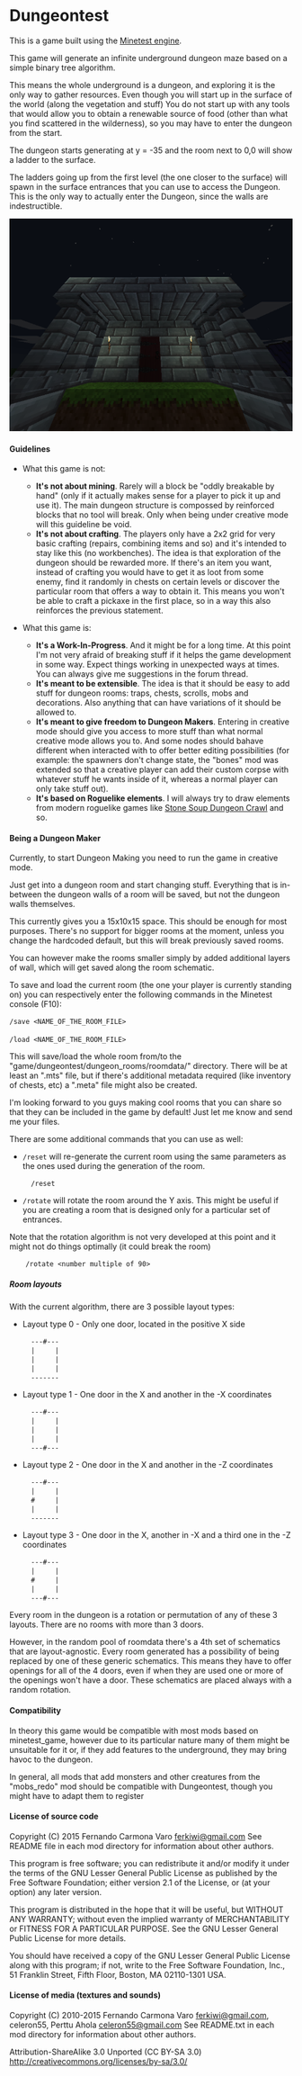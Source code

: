 
Dungeontest
===========

This is a game built using the [Minetest engine](https://github.com/minetest/minetest/).

This game will generate an infinite underground dungeon maze based on a simple binary tree algorithm.

This means the whole underground is a dungeon, and exploring it is the only way to gather resources. Even though you will start up in the surface of the world (along the vegetation and stuff) You do not start up with any tools that would allow you to obtain a renewable source of food (other than what you find scattered in the wilderness), so you may have to enter the dungeon from the start.

The dungeon starts generating at y = -35 and the room next to 0,0 will show a ladder to the surface.

The ladders going up from the first level (the one closer to the surface) will spawn in the surface entrances that you can use to access the Dungeon. This is the only way to actually enter the Dungeon, since the walls are indestructible.

![Dungeon Entrance Screenshot](menu/background.png)


#### Guidelines

* What this game is not:

  * __It's not about mining__. Rarely will a block be "oddly breakable by hand" (only if it actually makes sense for a player to pick it up and use it). The main dungeon structure is compossed by reinforced blocks that no tool will break. Only when being under creative mode will this guideline be void.
  * __It's not about crafting__. The players only have a 2x2 grid for very basic crafting (repairs, combining items and so) and it's intended to stay like this (no workbenches). The idea is that exploration of the dungeon should be rewarded more. If there's an item you want, instead of crafting you would have to get it as loot from some enemy, find it randomly in chests on certain levels or discover the particular room that offers a way to obtain it. This means you won't be able to craft a pickaxe in the first place, so in a way this also reinforces the previous statement.

* What this game is:

  * __It's a Work-In-Progress__. And it might be for a long time. At this point I'm not very afraid of breaking stuff if it helps the game development in some way. Expect things working in unexpected ways at times. You can always give me suggestions in the forum thread.
  * __It's meant to be extensible__. The idea is that it should be easy to add stuff for dungeon rooms: traps, chests, scrolls, mobs and decorations. Also anything that can have variations of it should be allowed to.
  * __It's meant to give freedom to Dungeon Makers__. Entering in creative mode should give you access to more stuff than what normal creative mode allows you to. And some nodes should bahave different when interacted with to offer better editing possibilities (for example: the spawners don't change state, the "bones" mod was extended so that a creative player can add their custom corpse with whatever stuff he wants inside of it, whereas a normal player can only take stuff out).
  * __It's based on Roguelike elements__. I will always try to draw elements from modern roguelike games like [Stone Soup Dungeon Crawl](https://crawl.develz.org/) and so.


#### Being a Dungeon Maker

Currently, to start Dungeon Making you need to run the game in creative mode.

Just get into a dungeon room and start changing stuff. Everything that is in-between the dungeon walls of a room will be saved, but not the dungeon walls themselves.

This currently gives you a 15x10x15 space. This should be enough for most purposes. There's no support for bigger rooms at the moment, unless you change the hardcoded default, but this will break previously saved rooms.

You can however make the rooms smaller simply by added additional layers of wall, which will get saved along the room schematic.

To save and load the current room (the one your player is currently standing on) you can respectively enter the following commands in the Minetest console (F10):

    /save <NAME_OF_THE_ROOM_FILE>

    /load <NAME_OF_THE_ROOM_FILE>

This will save/load the whole room from/to the  "game/dungeontest/dungeon_rooms/roomdata/" directory. There will be at least an ".mts" file, but if there's additional metadata required (like inventory of chests, etc) a ".meta" file might also be created.

I'm looking forward to you guys making cool rooms that you can share so that they can be included in the game by default! Just let me know and send me your files.

There are some additional commands that you can use as well:

* ``/reset`` will re-generate the current room using the same parameters as the ones used during the generation of the room.

        /reset


* ``/rotate`` will rotate the room around the Y axis. This might be useful if you are creating a room that is designed only for a particular set of entrances.

 Note that the rotation algorithm is not very developed at this point and it might not do things optimally (it could break the room)

        /rotate <number multiple of 90>

##### Room layouts

With the current algorithm, there are 3 possible layout types:

* Layout type 0 - Only one door, located in the positive X side

        ---#---
        |     |
        |     |
        |     |
        -------

* Layout type 1 - One door in the X and another in the -X coordinates

        ---#---
        |     |
        |     |
        |     |
        ---#---

* Layout type 2 - One door in the X and another in the -Z coordinates

        ---#---
        |     |
        #     |
        |     |
        -------

* Layout type 3 - One door in the X, another in -X and a third one in the -Z coordinates

        ---#---
        |     |
        #     |
        |     |
        ---#---

Every room in the dungeon is a rotation or permutation of any of these 3 layouts. There are no rooms with more than 3 doors.

However, in the random pool of roomdata there's a 4th set of schematics that are layout-agnostic. Every room generated has a possibility of being replaced by one of these generic schematics. This means they have to offer openings for all of the 4 doors, even if when they are used one or more of the openings won't have a door. These schematics are placed always with a random rotation.

#### Compatibility

In theory this game would be compatible with most mods based on minetest_game,
however due to its particular nature many of them might be unsuitable for it
or, if they add features to the underground, they may bring havoc to the dungeon.

In general, all mods that add monsters and other creatures from the "mobs_redo"
mod should be compatible with Dungeontest, though you might have to adapt them to
register


#### License of source code

Copyright (C) 2015 Fernando Carmona Varo <ferkiwi@gmail.com>
See README file in each mod directory for information about other authors.

This program is free software; you can redistribute it and/or modify
it under the terms of the GNU Lesser General Public License as published by
the Free Software Foundation; either version 2.1 of the License, or
(at your option) any later version.

This program is distributed in the hope that it will be useful,
but WITHOUT ANY WARRANTY; without even the implied warranty of
MERCHANTABILITY or FITNESS FOR A PARTICULAR PURPOSE.  See the
GNU Lesser General Public License for more details.

You should have received a copy of the GNU Lesser General Public License along
with this program; if not, write to the Free Software Foundation, Inc.,
51 Franklin Street, Fifth Floor, Boston, MA 02110-1301 USA.

#### License of media (textures and sounds)

Copyright (C) 2010-2015 Fernando Carmona Varo <ferkiwi@gmail.com>, celeron55, Perttu Ahola <celeron55@gmail.com>
See README.txt in each mod directory for information about other authors.

Attribution-ShareAlike 3.0 Unported (CC BY-SA 3.0)
http://creativecommons.org/licenses/by-sa/3.0/
